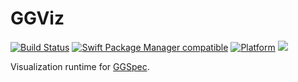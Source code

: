 # GGViz

[![Build Status](https://github.com/glimpseio/GGViz/workflows/GGViz%20CI/badge.svg?branch=main)](https://github.com/glimpseio/GGViz/actions)
[![Swift Package Manager compatible](https://img.shields.io/badge/SPM-compatible-brightgreen.svg)](https://github.com/apple/swift-package-manager)
[![Platform](https://img.shields.io/badge/Platforms-macOS%20|%20iOS%20|%20tvOS%20|%20Linux-lightgrey.svg)](https://github.com/glimpseio/GGSpec)
[![](https://tokei.rs/b1/github/glimpseio/GGViz)](https://github.com/glimpseio/GGViz)

Visualization runtime for [GGSpec](https://github.com/glimpseio/GGSpec).


